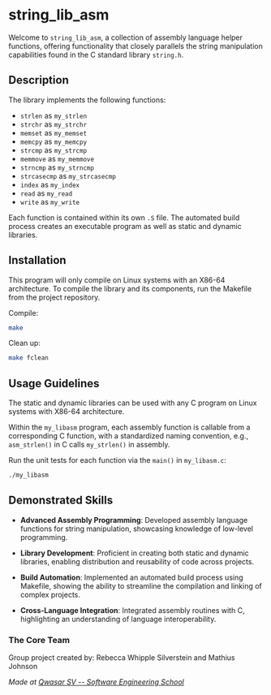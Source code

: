 # string_lib_asm

Welcome to `string_lib_asm`, a collection of assembly language helper functions, offering functionality that closely parallels the string manipulation capabilities found in the C standard library `string.h`.

## Description

The library implements the following functions:

- `strlen` as `my_strlen`
- `strchr` as `my_strchr`
- `memset` as `my_memset`
- `memcpy` as `my_memcpy`
- `strcmp` as `my_strcmp`
- `memmove` as `my_memmove`
- `strncmp` as `my_strncmp`
- `strcasecmp` as `my_strcasecmp`
- `index` as `my_index`
- `read` as `my_read`
- `write` as `my_write`

Each function is contained within its own `.S` file. The automated build process creates an executable program as well as static and dynamic libraries.

## Installation

This program will only compile on Linux systems with an X86-64 architecture. To compile the library and its components, run the Makefile from the project repository.

Compile:

```bash
make
```

Clean up:

```bash
make fclean
```

## Usage Guidelines

The static and dynamic libraries can be used with any C program on Linux systems with X86-64 architecture. 

Within the `my_libasm` program, each assembly function is callable from a corresponding C function, with a standardized naming convention, e.g., `asm_strlen()` in C calls `my_strlen()` in assembly.

Run the unit tests for each function via the `main()` in `my_libasm.c`:

```bash
./my_libasm
```

## Demonstrated Skills

- **Advanced Assembly Programming**: Developed assembly language functions for string manipulation, showcasing knowledge of low-level programming.
  
- **Library Development**: Proficient in creating both static and dynamic libraries, enabling distribution and reusability of code across projects.

- **Build Automation**: Implemented an automated build process using Makefile, showing the ability to streamline the compilation and linking of complex projects.

- **Cross-Language Integration**: Integrated assembly routines with C, highlighting an understanding of language interoperability.


### The Core Team
Group project created by:
Rebecca Whipple Silverstein and Mathius Johnson


<span><i>Made at <a href='https://qwasar.io'>Qwasar SV -- Software Engineering School</a></i></span>